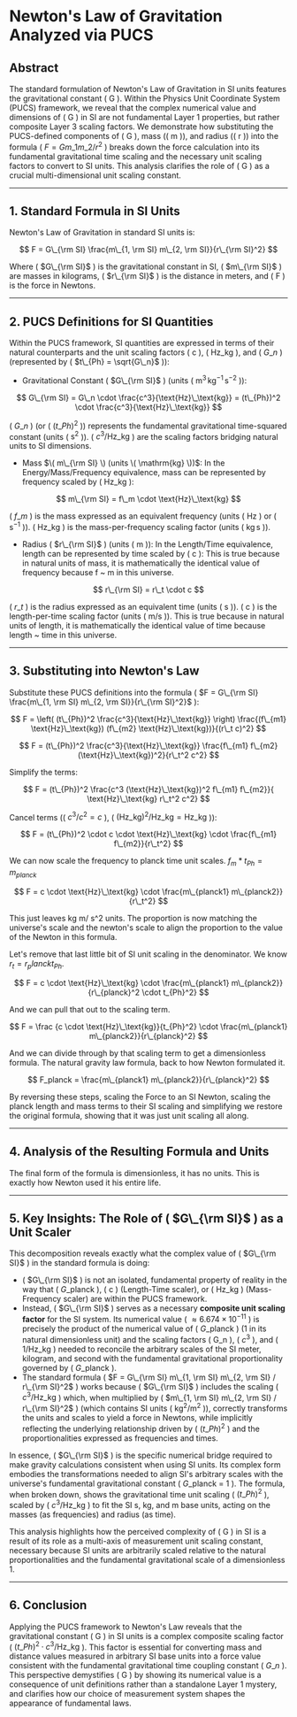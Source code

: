 # Newton's Law of Gravitation Analyzed via PUCS

## Abstract

The standard formulation of Newton's Law of Gravitation in SI units features the gravitational constant \( G \). Within the Physics Unit Coordinate System (PUCS) framework, we reveal that the complex numerical value and dimensions of \( G \) in SI are not fundamental Layer 1 properties, but rather composite Layer 3 scaling factors. We demonstrate how substituting the PUCS-defined components of \( G \), mass (\( m \)), and radius (\( r \)) into the formula \( $F = G m\_1 m\_2 / r^2$ \) breaks down the force calculation into its fundamental gravitational time scaling and the necessary unit scaling factors to convert to SI units. This analysis clarifies the role of \( G \) as a crucial multi-dimensional unit scaling constant.

---

## 1. Standard Formula in SI Units

Newton's Law of Gravitation in standard SI units is:

$$
F = G\_{\rm SI} \frac{m\_{1, \rm SI} m\_{2, \rm SI}}{r\_{\rm SI}^2}
$$

Where \( $G\_{\rm SI}$ \) is the gravitational constant in SI, \( $m\_{\rm SI}$ \) are masses in kilograms, \( $r\_{\rm SI}$ \) is the distance in meters, and \( F \) is the force in Newtons.

---

## 2. PUCS Definitions for SI Quantities

Within the PUCS framework, SI quantities are expressed in terms of their natural counterparts and the unit scaling factors \( c \), \( $\text{Hz}\_\text{kg}$ \), and \( $G\_n$ \) (represented by \( $t\_{Ph} = \sqrt{G\_n}$ \)):

-   Gravitational Constant \( $G\_{\rm SI}$ \) (units \( $\mathrm{m^3\,kg^{-1}\,s^{-2}}$ \)):

$$
G\_{\rm SI} = G\_n \cdot \frac{c^3}{\text{Hz}\_\text{kg}} = (t\_{Ph})^2 \cdot \frac{c^3}{\text{Hz}\_\text{kg}}
$$

\( $G\_n$ \) (or \( ($t\_{Ph})^2$ \)) represents the fundamental gravitational time-squared constant (units \( $\mathrm{s^2}$ \)).
    \( $c^3 / \text{Hz}\_\text{kg}$ \) are the scaling factors bridging natural units to SI dimensions.

-   Mass $\( m\_{\rm SI} \) (units \( \mathrm{kg} \))$:
    In the Energy/Mass/Frequency equivalence, mass can be represented by frequency scaled by \( $\text{Hz}\_\text{kg}$ \):

$$
m\_{\rm SI} = f\_m \cdot \text{Hz}\_\text{kg}
$$

\( $f\_m$ \) is the mass expressed as an equivalent frequency (units \( $\mathrm{Hz}$ \) or \( $\mathrm{s^{-1}}$ \)).
\( $\text{Hz}\_\text{kg}$ \) is the mass-per-frequency scaling factor (units \( $\mathrm{kg\,s}$ \)).

-   Radius \( $r\_{\rm SI}$ \) (units \( $\mathrm{m}$ \)):
    In the Length/Time equivalence, length can be represented by time scaled by \( c \):
This is true because in natural units of mass, it is mathematically the identical value of frequency because f ~ m in this universe.

$$
r\_{\rm SI} = r\_t \cdot c
$$

\( $r\_t$ \) is the radius expressed as an equivalent time (units \( $\mathrm{s}$ \)).
\( c \) is the length-per-time scaling factor (units \( $\mathrm{m/s}$ \)).
This is true because in natural units of length, it is mathematically the identical value of time because length ~ time in this universe.

---

## 3. Substituting into Newton's Law

Substitute these PUCS definitions into the formula \( $F = G\_{\rm SI} \frac{m\_{1, \rm SI} m\_{2, \rm SI}}{r\_{\rm SI}^2}$ \):

$$
F = \left( (t\_{Ph})^2 \frac{c^3}{\text{Hz}\_\text{kg}} \right) \frac{(f\_{m1} \text{Hz}\_\text{kg}) (f\_{m2} \text{Hz}\_\text{kg})}{(r\_t c)^2}
$$

$$
F = (t\_{Ph})^2 \frac{c^3}{\text{Hz}\_\text{kg}} \frac{f\_{m1} f\_{m2} (\text{Hz}\_\text{kg})^2}{r\_t^2 c^2}
$$

Simplify the terms:

$$
F = (t\_{Ph})^2 \frac{c^3 (\text{Hz}\_\text{kg})^2 f\_{m1} f\_{m2}}{ \text{Hz}\_\text{kg} r\_t^2 c^2}
$$

Cancel terms (\( $c^3/c^2 = c$ \), \( $(\text{Hz}\_\text{kg})^2 / \text{Hz}\_\text{kg} = \text{Hz}\_\text{kg}$ \)):

$$
F = (t\_{Ph})^2 \cdot c \cdot \text{Hz}\_\text{kg} \cdot \frac{f\_{m1} f\_{m2}}{r\_t^2}
$$

We can now scale the frequency to planck time unit scales. $f_m * t_{Ph}  = m_{planck}$

$$
F = c \cdot \text{Hz}\_\text{kg} \cdot \frac{m\_{planck1} m\_{planck2}}{r\_t^2}
$$

This just leaves kg m/ s^2 units. The proportion is now matching the universe's scale and the newton's scale to align the proportion to the value of the Newton in this formula.  

Let's remove that last little bit of SI unit scaling in the denominator.  We know $r_t = r_planck t_{Ph}$. 


$$
F = c \cdot \text{Hz}\_\text{kg} \cdot \frac{m\_{planck1} m\_{planck2}}{r\_{planck}^2 \cdot t_{Ph}^2}
$$

And we can pull that out to the scaling term.

$$
F = \frac {c \cdot \text{Hz}\_\text{kg}}{t_{Ph}^2} \cdot \frac{m\_{planck1} m\_{planck2}}{r\_{planck}^2}
$$

And we can divide through by that scaling term to get a dimensionless formula. The natural gravity law formula, back to how Newton formulated it.

$$
F_planck = \frac{m\_{planck1} m\_{planck2}}{r\_{planck}^2}
$$

By reversing these steps, scaling the Force to an SI Newton, scaling the planck length and mass terms to their SI scaling and simplifying we restore the original formula, showing that it was just unit scaling all along.



---

## 4. Analysis of the Resulting Formula and Units

The final form of the formula is dimensionless, it has no units.  This is exactly how Newton used it his entire life. 

---

## 5. Key Insights: The Role of \( $G\_{\rm SI}$ \) as a Unit Scaler

This decomposition reveals exactly what the complex value of \( $G\_{\rm SI}$ \) in the standard formula is doing:

-   \( $G\_{\rm SI}$ \) is not an isolated, fundamental property of reality in the way that \( $G\_\text{planck}$ \), \( c \) (Length-Time scaler), or \( $\text{Hz}\_\text{kg}$ \) (Mass-Frequency scaler) are within the PUCS framework.
-   Instead, \( $G\_{\rm SI}$ \) serves as a necessary **composite unit scaling factor** for the SI system. Its numerical value \( $\approx 6.674 \times 10^{-11}$ \) is precisely the product of the numerical value of \( $G\_\text{planck}$ \) (1 in its natural dimensionless unit) and the scaling factors \( G\_n \), \( $c^3$ \), and \( $1/\text{Hz}\_\text{kg}$ \) needed to reconcile the arbitrary scales of the SI meter, kilogram, and second with the fundamental gravitational proportionality governed by \( $G\_\text{planck}$ \).
-   The standard formula \( $F = G\_{\rm SI} m\_{1, \rm SI} m\_{2, \rm SI} / r\_{\rm SI}^2$ \) works because \( $G\_{\rm SI}$ \) includes the scaling \( $c^3/\text{Hz}\_\text{kg}$ \) which, when multiplied by \( $m\_{1, \rm SI} m\_{2, \rm SI} / r\_{\rm SI}^2$ \) (which contains SI units \( $\mathrm{kg^2/m^2}$ \)), correctly transforms the units and scales to yield a force in Newtons, while implicitly reflecting the underlying relationship driven by \( $(t\_{Ph})^2$ \) and the proportionalities expressed as frequencies and times.

In essence, \( $G\_{\rm SI}$ \) is the specific numerical bridge required to make gravity calculations consistent when using SI units. Its complex form embodies the transformations needed to align SI's arbitrary scales with the universe's fundamental gravitational constant \( $G\_\text{planck}$ = 1 \). The formula, when broken down, shows the gravitational time unit scaling \( $(t\_{Ph})^2$ \), scaled by \( $c^3 / \text{Hz}\_\text{kg}$ \) to fit the SI s, kg, and m base units, acting on the masses (as frequencies) and radius (as time).

This analysis highlights how the perceived complexity of \( G \) in SI is a result of its role as a multi-axis of measurement unit scaling constant, necessary because SI units are arbitrarily scaled relative to the natural proportionalities and the fundamental gravitational scale of a dimensionless 1.

---

## 6. Conclusion

Applying the PUCS framework to Newton's Law reveals that the gravitational constant \( G \) in SI units is a complex composite scaling factor \( $(t\_{Ph})^2 \cdot c^3 / \text{Hz}\_\text{kg}$ \). This factor is essential for converting mass and distance values measured in arbitrary SI base units into a force value consistent with the fundamental gravitational time coupling constant \( $G\_n$ \). This perspective demystifies \( G \) by showing its numerical value is a consequence of unit definitions rather than a standalone Layer 1 mystery, and clarifies how our choice of measurement system shapes the appearance of fundamental laws.